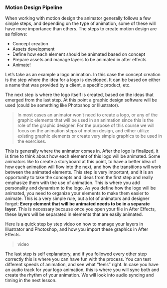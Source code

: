 ### Motion Design Pipeline

When working with motion design the animator generally follows a few simple steps, and depending on the type of animation, some of these will have more importance than others. The steps to create motion design are as follows:

+ Concept creation
+ Assets development
+ Define how each element should be animated based on concept
+ Prepare assets and manage layers to be animated in after effects
+ Animate!

Let’s take as an example a logo animation. In this case the concept creation is the step where the idea for a logo is developed. It can be based on either a name that was provided by a client, a specific product, etc.

The next step is where the logo itself is created, based on the ideas that emerged from the last step. At this point a graphic design software will be used (could be something like Photoshop or Illustrator).

>In most cases an animator won’t need to create a logo, or any of the graphic elements that will be used in an animation since this is the role of the graphic designer. For the purpose of this course we will focus on the animation steps of motion design, and either utilize existing graphic elements or create very simple graphics to be used in the exercises.

This is generally where the animator comes in. After the logo is finalized, it is time to think about how each element of this logo will be animated. Some animators like to create a storyboard at this point, to have a better idea of how each animation will flow into the next, and how the transitions will work between the animated elements. This step is very important, and it is an opportunity to take the concepts and ideas from the first step and really emphasize them with the use of animation. This is where you add personality and dynamism to the logo. As you define how the logo will be animated, you need to organize your elements to make them easier to animate. This is a very simple rule, but a lot of animators and designer forget: **Every element that will be animated needs to be in a separate layer**. This is necessary because once you open your file in After Effects, these layers will be separated in elements that are easily animated.

Here is a quick step by step video on how to manage your layers in Illustrator and Photoshop, and how you import these graphics in After Effects.

>video

The last step is self explanatory, and if you followed every other step correctly this is where you can have fun with the process. You can test different speeds of animation, and see what “feels” right. In case you have an audio track for your logo animation, this is where you will sync both and create the rhythm of your animation. We will look into audio syncing and timing in the next lesson.